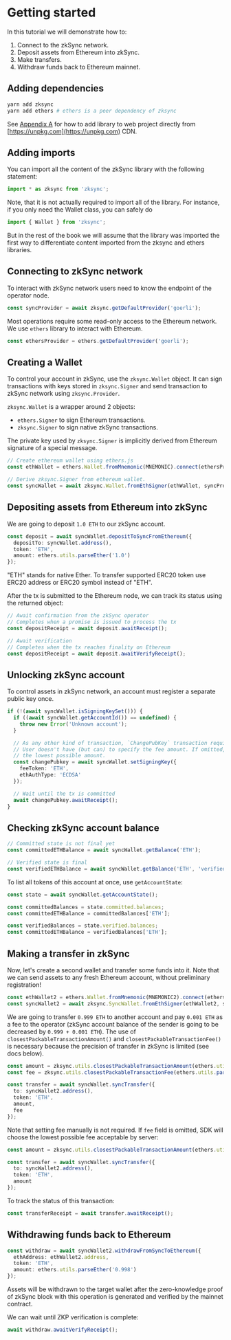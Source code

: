 # Getting started

In this tutorial we will demonstrate how to:

1. Connect to the zkSync network.
1. Deposit assets from Ethereum into zkSync.
1. Make transfers.
1. Withdraw funds back to Ethereum mainnet.

## Adding dependencies

```bash
yarn add zksync
yarn add ethers # ethers is a peer dependency of zksync
```

See [Appendix A](../browser-bundled) for how to add library to web project directly from
[https://unpkg.com](https://unpkg.com) CDN.

## Adding imports

You can import all the content of the zkSync library with the following statement:

```typescript
import * as zksync from 'zksync';
```

Note, that it is not actually required to import all of the library. For instance, if you only need the Wallet class,
you can safely do

```typescript
import { Wallet } from 'zksync';
```

But in the rest of the book we will assume that the library was imported the first way to differentiate content imported
from the zksync and ethers libraries.

## Connecting to zkSync network

To interact with zkSync network users need to know the endpoint of the operator node.

```typescript
const syncProvider = await zksync.getDefaultProvider('goerli');
```

Most operations require some read-only access to the Ethereum network. We use `ethers` library to interact with
Ethereum.

```typescript
const ethersProvider = ethers.getDefaultProvider('goerli');
```

## Creating a Wallet

To control your account in zkSync, use the `zksync.Wallet` object. It can sign transactions with keys stored in
`zksync.Signer` and send transaction to zkSync network using `zksync.Provider`.

`zksync.Wallet` is a wrapper around 2 objects:

- `ethers.Signer` to sign Ethereum transactions.
- `zksync.Signer` to sign native zkSync transactions.

The private key used by `zksync.Signer` is implicitly derived from Ethereum signature of a special message.

```typescript
// Create ethereum wallet using ethers.js
const ethWallet = ethers.Wallet.fromMnemonic(MNEMONIC).connect(ethersProvider);

// Derive zksync.Signer from ethereum wallet.
const syncWallet = await zksync.Wallet.fromEthSigner(ethWallet, syncProvider);
```

## Depositing assets from Ethereum into zkSync

We are going to deposit `1.0 ETH` to our zkSync account.

```typescript
const deposit = await syncWallet.depositToSyncFromEthereum({
  depositTo: syncWallet.address(),
  token: 'ETH',
  amount: ethers.utils.parseEther('1.0')
});
```

"ETH" stands for native Ether. To transfer supported ERC20 token use ERC20 address or ERC20 symbol instead of "ETH".

After the tx is submitted to the Ethereum node, we can track its status using the returned object:

```typescript
// Await confirmation from the zkSync operator
// Completes when a promise is issued to process the tx
const depositReceipt = await deposit.awaitReceipt();

// Await verification
// Completes when the tx reaches finality on Ethereum
const depositReceipt = await deposit.awaitVerifyReceipt();
```

## Unlocking zkSync account

To control assets in zkSync network, an account must register a separate public key once.

```typescript
if (!(await syncWallet.isSigningKeySet())) {
  if ((await syncWallet.getAccountId()) == undefined) {
    throw new Error('Unknown account');
  }

  // As any other kind of transaction, `ChangePubKey` transaction requires fee.
  // User doesn't have (but can) to specify the fee amount. If omitted, library will query zkSync node for
  // the lowest possible amount.
  const changePubkey = await syncWallet.setSigningKey({
    feeToken: 'ETH',
    ethAuthType: 'ECDSA'
  });

  // Wait until the tx is committed
  await changePubkey.awaitReceipt();
}
```

## Checking zkSync account balance

```typescript
// Committed state is not final yet
const committedETHBalance = await syncWallet.getBalance('ETH');

// Verified state is final
const verifiedETHBalance = await syncWallet.getBalance('ETH', 'verified');
```

To list all tokens of this account at once, use `getAccountState`:

```typescript
const state = await syncWallet.getAccountState();

const committedBalances = state.committed.balances;
const committedETHBalance = committedBalances['ETH'];

const verifiedBalances = state.verified.balances;
const committedETHBalance = verifiedBalances['ETH'];
```

## Making a transfer in zkSync

Now, let's create a second wallet and transfer some funds into it. Note that we can send assets to any fresh Ethereum
account, without preliminary registration!

```typescript
const ethWallet2 = ethers.Wallet.fromMnemonic(MNEMONIC2).connect(ethersProvider);
const syncWallet2 = await zksync.SyncWallet.fromEthSigner(ethWallet2, syncProvider);
```

We are going to transfer `0.999 ETH` to another account and pay `0.001 ETH` as a fee to the operator (zkSync account
balance of the sender is going to be decreased by `0.999 + 0.001 ETH`). The use of `closestPackableTransactionAmount()`
and `closestPackableTransactionFee()` is necessary because the precision of transfer in zkSync is limited (see docs
below).

```typescript
const amount = zksync.utils.closestPackableTransactionAmount(ethers.utils.parseEther('0.999'));
const fee = zksync.utils.closestPackableTransactionFee(ethers.utils.parseEther('0.001'));

const transfer = await syncWallet.syncTransfer({
  to: syncWallet2.address(),
  token: 'ETH',
  amount,
  fee
});
```

Note that setting fee manually is not required. If `fee` field is omitted, SDK will choose the lowest possible fee
acceptable by server:

```typescript
const amount = zksync.utils.closestPackableTransactionAmount(ethers.utils.parseEther('0.999'));

const transfer = await syncWallet.syncTransfer({
  to: syncWallet2.address(),
  token: 'ETH',
  amount
});
```

To track the status of this transaction:

```typescript
const transferReceipt = await transfer.awaitReceipt();
```

## Withdrawing funds back to Ethereum

```typescript
const withdraw = await syncWallet2.withdrawFromSyncToEthereum({
  ethAddress: ethWallet2.address,
  token: 'ETH',
  amount: ethers.utils.parseEther('0.998')
});
```

Assets will be withdrawn to the target wallet after the zero-knowledge proof of zkSync block with this operation is
generated and verified by the mainnet contract.

We can wait until ZKP verification is complete:

```typescript
await withdraw.awaitVerifyReceipt();
```
